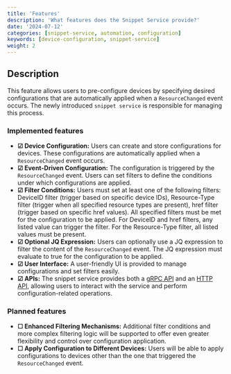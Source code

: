 ```yaml
---
title: 'Features'
description: 'What features does the Snippet Service provide?'
date: '2024-07-12'
categories: [snippet-service, automation, configuration]
keywords: [device-configuration, snippet-service]
weight: 2
---
```


## Description

This feature allows users to pre-configure devices by specifying desired configurations that are automatically applied when a `ResourceChanged` event occurs. The newly introduced `snippet service` is responsible for managing this process.

### Implemented features

- **&#x2611; Device Configuration:** Users can create and store configurations for devices. These configurations are automatically applied when a `ResourceChanged` event occurs.
- **&#x2611; Event-Driven Configuration:** The configuration is triggered by the `ResourceChanged` event. Users can set filters to define the conditions under which configurations are applied.
- **&#x2611; Filter Conditions:** Users must set at least one of the following filters: DeviceID filter (trigger based on specific device IDs), Resource-Type filter (trigger when all specified resource types are present), href filter (trigger based on specific href values). All specified filters must be met for the configuration to be applied. For DeviceID and href filters, any listed value can trigger the filter. For the Resource-Type filter, all listed values must be present.
- **&#x2611; Optional JQ Expression:** Users can optionally use a JQ expression to filter the content of the `ResourceChanged` event. The JQ expression must evaluate to true for the configuration to be applied.
- **&#x2611; User Interface:** A user-friendly UI is provided to manage configurations and set filters easily.
- **&#x2611; APIs:** The snippet service provides both a [gRPC API](https://github.com/plgd-dev/hub/blob/main/snippet-service/pb/service.proto) and an [HTTP API](https://petstore.swagger.io/?url=https://raw.githubusercontent.com/plgd-dev/hub/main/snippet-service/pb/service.swagger.json), allowing users to interact with the service and perform configuration-related operations.

### Planned features

- **&#x2610; Enhanced Filtering Mechanisms:** Additional filter conditions and more complex filtering logic will be supported to offer even greater flexibility and control over configuration application.
- **&#x2610; Apply Configuration to Different Devices:** Users will be able to apply configurations to devices other than the one that triggered the `ResourceChanged` event.
